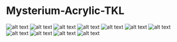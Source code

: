 # Mysterium-Acrylic-TKL

![alt text](https://i.imgur.com/19BmGyBl.jpg)
![alt text](https://i.imgur.com/N299j4dl.jpg)
![alt text](https://i.imgur.com/7hVevcJl.jpg)
![alt text](https://i.imgur.com/UjmFbdMl.jpg)
![alt text](https://i.imgur.com/Muatbnl.jpg)
![alt text]()
![alt text]()
![alt text]()
![alt text]()
![alt text]()
![alt text]()
